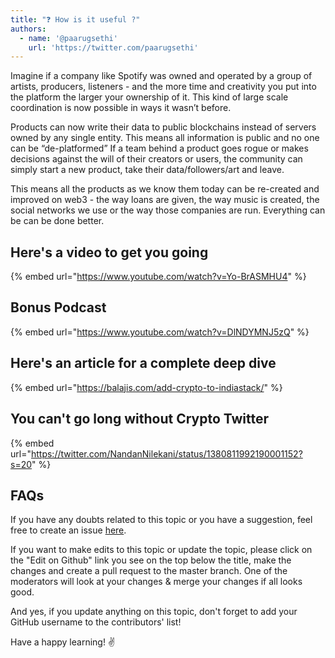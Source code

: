 ```yaml
---
title: "❓ How is it useful ?"
authors:
  - name: '@paarugsethi'
    url: 'https://twitter.com/paarugsethi'
---
```


Imagine if a company like Spotify was owned and operated by a group of artists, producers, listeners - and the more time and creativity you put into the platform the larger your ownership of it. This kind of large scale coordination is now possible in ways it wasn’t before.

Products can now write their data to public blockchains instead of servers owned by any single entity. This means all information is public and no one can be “de-platformed” If a team behind a product goes rogue or makes decisions against the will of their creators or users, the community can simply start a new product, take their data/followers/art and leave.

This means all the products as we know them today can be re-created and improved on web3 - the way loans are given, the way music is created, the social networks we use or the way those companies are run. Everything can be can be done better.

## Here's a video to get you going

{% embed url="https://www.youtube.com/watch?v=Yo-BrASMHU4" %}

## Bonus Podcast

{% embed url="https://www.youtube.com/watch?v=DlNDYMNJ5zQ" %}

## Here's an article for a complete deep dive

{% embed url="https://balajis.com/add-crypto-to-indiastack/" %}

## You can't go long without Crypto Twitter

{% embed url="https://twitter.com/NandanNilekani/status/1380811992190001152?s=20" %}

## FAQs

If you have any doubts related to this topic or you have a suggestion, feel free to create an issue [here](https://github.com/SuperteamDAO/ground-zero/issues).

If you want to make edits to this topic or update the topic, please click on the "Edit on Github" link you see on the top below the title, make the changes and create a pull request to the master branch. One of the moderators will look at your changes & merge your changes if all looks good.

And yes, if you update anything on this topic, don't forget to add your GitHub username to the contributors' list!

Have a happy learning! ✌️

